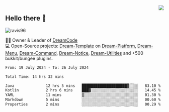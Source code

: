 <img align='right' src="https://github-readme-stats.vercel.app/api?username=Ravis96&show_icons=true">

## Hello there 👋
<p align="left"> <img src="https://komarev.com/ghpvc/?username=ravis96&label=Profile%20views&color=0e75b6&style=flat" alt="ravis96" /> </p>

👨‍💻 Owner & Leader of [DreamCode](https://github.com/DreamPoland) <br>
💻 Open-Source projects: [Dream-Template](https://github.com/DreamPoland/dream-template) on [Dream-Platform](https://github.com/DreamPoland/dream-platform), [Dream-Menu](https://github.com/DreamPoland/dream-menu), [Dream-Command](https://github.com/DreamPoland/dream-command), [Dream-Notice](https://github.com/DreamPoland/dream-notice), [Dream-Utilities](https://github.com/DreamPoland/dream-utilities) and +500 bukkit/bungee plugins.

<!--START_SECTION:waka-->

```txt
From: 19 July 2024 - To: 26 July 2024

Total Time: 14 hrs 32 mins

Java              12 hrs 5 mins   ████████████████████▓░░░░   83.10 %
Kotlin            2 hrs 6 mins    ███▓░░░░░░░░░░░░░░░░░░░░░   14.45 %
YAML              11 mins         ▒░░░░░░░░░░░░░░░░░░░░░░░░   01.30 %
Markdown          5 mins          ░░░░░░░░░░░░░░░░░░░░░░░░░   00.60 %
Properties        2 mins          ░░░░░░░░░░░░░░░░░░░░░░░░░   00.29 %
```

<!--END_SECTION:waka-->
